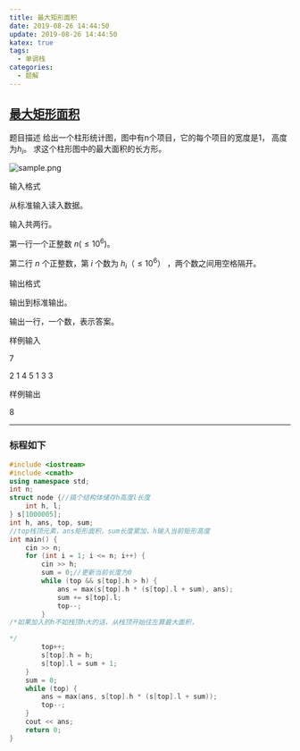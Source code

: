 ```yaml
---
title: 最大矩形面积
date: 2019-08-26 14:44:50
update: 2019-08-26 14:44:50
katex: true
tags:
  - 单调栈
categories:
  - 题解
---
```


## [最大矩形面积](http://oj.ipoweru.cn/problem/22510)

题目描述
给出一个柱形统计图，图中有n个项目，它的每个项目的宽度是1， 高度为$h_i$。 求这个柱形图中的最大面积的长方形。

![sample.png](https://i.loli.net/2019/08/26/8OcebgIFEK3nJtu.png)

输入格式

从标准输入读入数据。

输入共两行。

第一行一个正整数 $n(\leq 10^6)$。

第二行 $n$ 个正整数，第 $i$ 个数为 $h_i$（$\leq10^6$） ，两个数之间用空格隔开。

输出格式

输出到标准输出。

输出一行，一个数，表示答案。

样例输入

7

2 1 4 5 1 3 3

样例输出

8

------------

### 标程如下
```cpp
#include <iostream>
#include <cmath>
using namespace std;
int n;
struct node {//搞个结构体储存h高度l长度
    int h, l;
} s[1000005];
int h, ans, top, sum;
//top栈顶元素，ans矩形面积，sum长度累加，h输入当前矩形高度
int main() {
    cin >> n;
    for (int i = 1; i <= n; i++) {
        cin >> h;
        sum = 0;//更新当前长度为0
        while (top && s[top].h > h) {
            ans = max(s[top].h * (s[top].l + sum), ans);
            sum += s[top].l;
            top--;
        }
/*如果加入的h不如栈顶h大的话，从栈顶开始往左算最大面积，

*/
        top++;
        s[top].h = h;
        s[top].l = sum + 1;
    }
    sum = 0;
    while (top) {
        ans = max(ans, s[top].h * (s[top].l + sum));
        top--;
    }
    cout << ans;
    return 0;
}
```